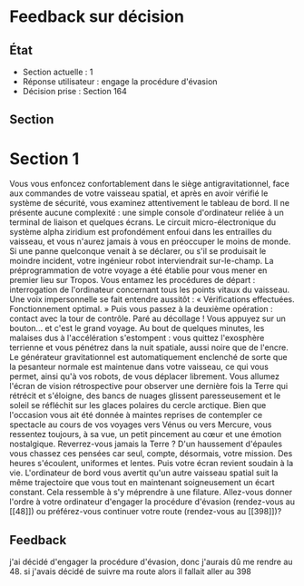 # Feedback sur décision

## État
- Section actuelle : 1
- Réponse utilisateur : engage la procédure d'évasion
- Décision prise : Section 164

## Section
# Section 1

Vous vous enfoncez confortablement dans le siège antigravitationnel, face aux commandes de votre vaisseau spatial, et après en avoir vérifié le système de sécurité, vous examinez attentivement le tableau de bord. Il ne présente aucune complexité : une simple console d'ordinateur reliée à un terminal de liaison et quelques écrans. Le circuit micro-électronique du système alpha ziridium est profondément enfoui dans les entrailles du vaisseau, et vous n'aurez jamais à vous en préoccuper le moins de monde. Si une panne quelconque venait à se déclarer, ou s'il se produisait le moindre incident, votre ingénieur robot interviendrait sur-le-champ. La préprogrammation de votre voyage a été établie pour vous mener en premier lieu sur Tropos. Vous entamez les procédures de départ : interrogation de l'ordinateur concernant tous les points vitaux du vaisseau. Une voix impersonnelle se fait entendre aussitôt : « Vérifications effectuées. Fonctionnement optimal. » Puis vous passez à la deuxième opération : contact avec la tour de contrôle. Paré au décollage ! Vous appuyez sur un bouton... et c'est le grand voyage. Au bout de quelques minutes, les malaises dus à l'accélération s'estompent : vous quittez l'exosphère terrienne et vous pénétrez dans la nuit spatiale, aussi noire que de l'encre. Le générateur gravitationnel est automatiquement enclenché de sorte que la pesanteur normale est maintenue dans votre vaisseau, ce qui vous permet, ainsi qu'à vos robots, de vous déplacer librement. Vous allumez l'écran de vision rétrospective pour observer une dernière fois la Terre qui rétrécit et s'éloigne, des bancs de nuages glissent paresseusement et le soleil se réfléchit sur les glaces polaires du cercle arctique. Bien que l'occasion vous ait été donnée à maintes reprises de contempler ce spectacle au cours de vos voyages vers Vénus ou vers Mercure, vous ressentez toujours, à sa vue, un petit pincement au cœur et une émotion nostalgique. Reverrez-vous jamais la Terre ? D'un haussement d'épaules vous chassez ces pensées car seul, compte, désormais, votre mission. Des heures s'écoulent, uniformes et lentes. Puis votre écran revient soudain à la vie. L'ordinateur de bord vous avertit qu'un autre vaisseau spatial suit la même trajectoire que vous tout en maintenant soigneusement un écart constant. Cela ressemble à s'y méprendre à une filature. Allez-vous donner l'ordre à votre ordinateur d'engager la procédure d'évasion (rendez-vous au [[48]]) ou préférez-vous continuer votre route (rendez-vous au [[398]])?

## Feedback
j'ai décidé d'engager la procédure d'évasion, donc j'aurais dû me rendre au 48. si j'avais décidé de suivre ma route alors il fallait aller au 398
